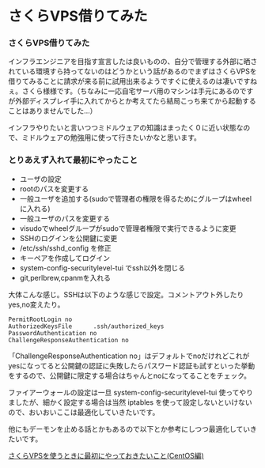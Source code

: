 # さくらVPS借りてみた

### さくらVPS借りてみた

インフラエンジニアを目指す宣言したは良いものの、自分で管理する外部に晒されている環境すら持ってないのはどうかという話があるのでまずはさくらVPSを借りてみることに請求が来る前に試用出来るようですぐに使えるのは凄いですねぇ。さくら様様です。（ちなみに一応自宅サーバ用のマシンは手元にあるのですが外部ディスプレイ手に入れてからとか考えてたら結局こっち来てから起動することはありませんでした…）

インフラやりたいと言いつつミドルウェアの知識はまったく０に近い状態なので、ミドルウェアの勉強用に使って行きたいかなと思います。

### とりあえず入れて最初にやったこと

* ユーザの設定
 * rootのパスを変更する
 * 一般ユーザを追加する(sudoで管理者の権限を得るためにグループはwheelに入れる)
 * 一般ユーザのパスを変更する
 * visudoでwheelグループがsudoで管理者権限で実行できるように変更
* SSHのログインを公開鍵に変更
 * /etc/ssh/sshd_config を修正
 * キーペアを作成してログイン
* system-config-securitylevel-tui でssh以外を閉じる
* git,perlbrew,cpanmを入れる

大体こんな感じ。SSHは以下のような感じで設定。コメントアウト外したりyes,no変えたり。

    PermitRootLogin no
    AuthorizedKeysFile      .ssh/authorized_keys
    PasswordAuthentication no
    ChallengeResponseAuthentication no

「ChallengeResponseAuthentication no」はデフォルトでnoだけれどこれがyesになってると公開鍵の認証に失敗したらパスワード認証も試すといった挙動をするので、公開鍵に限定する場合はちゃんとnoになってることをチェック。

ファイアーウォールの設定は一旦 system-config-securitylevel-tui 使ってやりましたが、細かく設定する場合は当然 iptables を使って設定しないといけないので、おいおいここは最適化していきたいです。

他にもデーモンを止める話とかもあるので以下とか参考にしつつ最適化していきたいです。

[さくらVPSを使うときに最初にやっておきたいこと(CentOS編)](http://sakura.off-soft.net/blog/sakura_vps_centos_first_setup.html)
